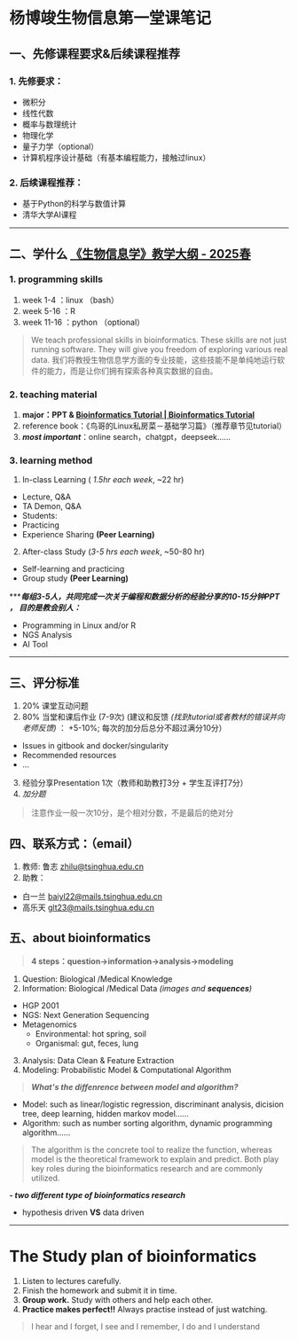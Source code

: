 # 杨博竣生物信息第一堂课笔记
## 一、先修课程要求&后续课程推荐
### 1. 先修要求：
- 微积分
- 线性代数
- 概率与数理统计
- 物理化学
- 量子力学（optional）
- 计算机程序设计基础（有基本编程能力，接触过linux）
### 2. 后续课程推荐：
- 基于Python的科学与数值计算
- 清华大学AI课程
------
## 二、学什么 [《生物信息学》教学大纲 - 2025春](https://365.kdocs.cn/l/caAbfIt5y8Fk)
### 1. programming skills
1. week 1-4 ：linux （bash）
2. week 5-16 ：R
3. week 11-16 ：python （optional）
>We teach professional skills in bioinformatics. These skills are not just running software. They will give you freedom of exploring various real data.
> 我们将教授生物信息学方面的专业技能，这些技能不是单纯地运行软件的能力，而是让你们拥有探索各种真实数据的自由。
### 2. teaching material
1. __major：PPT & [Bioinformatics Tutorial | Bioinformatics Tutorial](https://book.ncrnalab.org/teaching)__
2. reference book：《鸟哥的Linux私房菜－基础学习篇》（推荐章节见tutorial）
3. ___most important___：online search，chatgpt，deepseek……
### 3. learning method
1. In-class Learning ( _1.5hr each week_, ~22 hr)
- Lecture, Q&A
- TA Demon, Q&A
- Students:
- Practicing
- Experience Sharing __(Peer Learning)__
2. After-class Study (_3-5 hrs each week_, ~50-80 hr)
- Self-learning and practicing
- Group study __(Peer Learning)__

***___每组3-5人，共同完成一次关于编程和数据分析的经验分享的10-15分钟PPT ， 目的是教会别人：___
- Programming in Linux and/or R
- NGS Analysis
- AI Tool
---
## 三、评分标准
1. 20% 课堂互动问题
2. 80% 当堂和课后作业 (7-9次) (建议和反馈  _(找到tutorial或者教材的错误并向老师反馈)_ ： +5-10%; 每次的加分后总分不超过满分10分）
- Issues in gitbook and docker/singularity
- Recommended resources
- …
3. 经验分享Presentation 1次（教师和助教打3分 + 学生互评打7分）
4. _加分题_
>注意作业一般一次10分，是个相对分数，不是最后的绝对分
## 四、联系方式：（email）
1. 教师:  鲁志 zhilu@tsinghua.edu.cn
2. 助教：
- 白一兰  baiyl22@mails.tsinghua.edu.cn
- 高乐天  glt23@mails.tsinghua.edu.cn
## 五、about bioinformatics
> __4 steps：question→information→analysis→modeling__
1. Question:  Biological /Medical Knowledge
2. Information: Biological /Medical Data _(images and __sequences__)_
- HGP 2001
- NGS: Next Generation Sequencing
- Metagenomics
   - Environmental: hot spring, soil
   - Organismal: gut, feces, lung 
3. Analysis: Data Clean & Feature Extraction
4. Modeling: Probabilistic Model & Computational Algorithm
> ___What's the diffenrence between model and algorithm?___
   - Model: such as linear/logistic regression, discriminant analysis, dicision tree, deep learning, hidden markov model……
   - Algorithm: such as number sorting algorithm, dynamic programming algorithm……
 > The algorithm is the concrete tool to realize the function, whereas model is the theoretical framework to explain and predict. Both play key roles during the bioinformatics research and are commonly utilized.

___- two different type of bioinformatics research___
- hypothesis driven __VS__ data driven
---
# The Study plan of bioinformatics
1. Listen to lectures carefully.
2. Finish the homework and submit it in time.
3. __Group work.__ Study with others and help each other.
4. __Practice makes perfect!!__ Always practise instead of just watching.
> I hear and I forget, I see and I remember, I do and I understand

